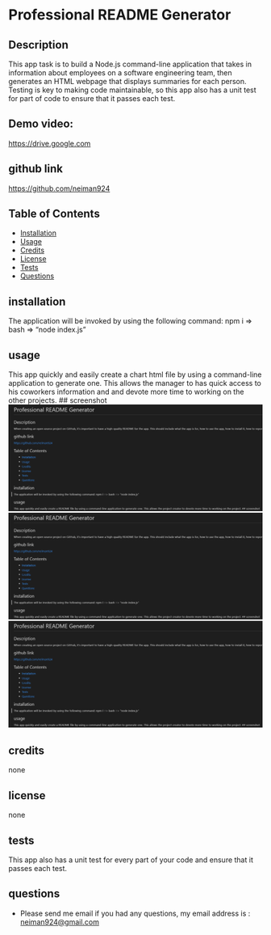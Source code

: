 
# Professional README Generator

## Description 
This app task is to build a Node.js command-line application that takes in information about employees on a software engineering team, then generates an HTML webpage that displays summaries for each person. Testing is key to making code maintainable, so this app also has a unit test for part of code to ensure that it passes each test.

## Demo video:
https://drive.google.com

## github link 
https://github.com/neiman924

## Table of Contents

- [Installation](#installation)
- [Usage](#usage)
- [Credits](#credits)
- [License](#license)
- [Tests](#tests)
- [Questions](#questions)

## installation
The application will be invoked by using the following command: 
npm i => bash => “node index.js”

## usage
This app quickly and easily create a chart html file by using a command-line application to generate one. This allows the manager to has quick access to his coworkers information and and devote more time to working on the other projects.
    ## screenshot
    ![alt text](https://raw.githubusercontent.com/neiman924/readmegenerator/main/Screenshot.png)
    ![alt text](https://raw.githubusercontent.com/neiman924/readmegenerator/main/Screenshot.png)
    ![alt text](https://raw.githubusercontent.com/neiman924/readmegenerator/main/Screenshot.png)
 
## credits
none

## license
none


## tests
 This app also has a unit test for every part of your code and ensure that it passes each test.

## questions
- Please send me email if you had any questions, my email address is :
 neiman924@gmail.com

        